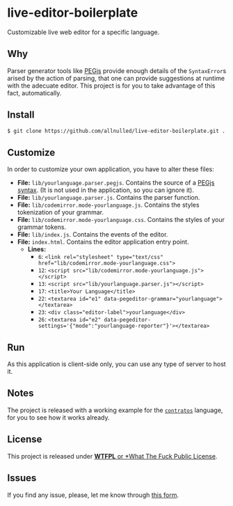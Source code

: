 # live-editor-boilerplate

Customizable live web editor for a specific language.

## Why

Parser generator tools like [PEGjs](https://github.com/pegjs/pegjs) provide enough details of the `SyntaxError`s arised by the action of parsing, that one can provide suggestions at runtime with the adecuate editor. This project is for you to take advantage of this fact, automatically.

## Install

```sh
$ git clone https://github.com/allnulled/live-editor-boilerplate.git .
```

## Customize

In order to customize your own application, you have to alter these files:

- **File:** `lib/yourlanguage.parser.pegjs`. Contains the source of a [PEGjs syntax](https://github.com/pegjs/pegjs). (It is not used in the application, so you can ignore it).
- **File:** `lib/yourlanguage.parser.js`. Contains the parser function.
- **File:** `lib/codemirror.mode-yourlanguage.js`. Contains the styles tokenization of your grammar.
- **File:** `lib/codemirror.mode-yourlanguage.css`. Contains the styles of your grammar tokens.
- **File:** `lib/index.js`. Contains the events of the editor.
- **File:** `index.html`. Contains the editor application entry point.
  - **Lines:**
    - `6`: `<link rel="stylesheet" type="text/css" href="lib/codemirror.mode-yourlanguage.css">`
    - `12`: `<script src="lib/codemirror.mode-yourlanguage.js"></script>`
    - `13`: `<script src="lib/yourlanguage.parser.js"></script>`
    - `17`: `<title>Your Language</title>`
    - `22`: `<textarea id="e1" data-pegeditor-grammar="yourlanguage"></textarea>`
    - `23`: `<div class="editor-label">yourlanguage</div>`
    - `26`: `<textarea id="e2" data-pegeditor-settings='{"mode":"yourlanguage-reporter"}'></textarea>`

## Run

As this application is client-side only, you can use any type of server to host it.

## Notes

The project is released with a working example for the [`contratos`](https://github.com/allnulled/contratos) language, for you to see how it works already.

## License

This project is released under [**WTFPL** or *What The Fuck Public License](https://es.wikipedia.org/wiki/WTFPL).

## Issues

If you find any issue, please, let me know through [this form](https://github.com/allnulled/live-editor-boilerplate/issues).

